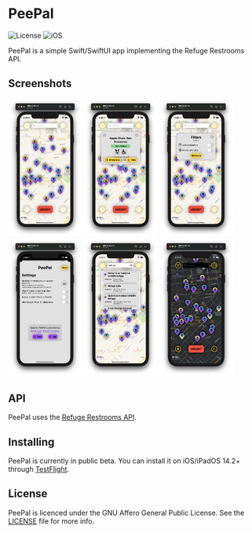 PeePal
========================

![License](https://img.shields.io/badge/license-AGPL-lightgrey.svg)
![iOS](https://img.shields.io/badge/platform-ios-lightgrey.svg)

PeePal is a simple Swift/SwiftUI app implementing the Refuge Restrooms API.

## Screenshots

<p float="left">
<img src="Screenshots/MainPage.png" width="150">
<img src="Screenshots/DetailSmall.png" width="150">
<img src="Screenshots/Filters.png" width="150">
<img src="Screenshots/Settings.png" width="150">
<img src="Screenshots/Search.png" width="150">
<img src="Screenshots/MainDark.png" width="150">
</p>

## API

PeePal uses the [Refuge Restrooms API](http://www.refugerestrooms.org/api/docs/).

## Installing

PeePal is currently in public beta. You can install it on iOS/iPadOS 14.2+ through <a href="https://testflight.apple.com/join/pyJft4eT">TestFlight</a>.

## License

PeePal is licenced under the GNU Affero General Public License. See the [LICENSE](https://raw.githubusercontent.com/RefugeRestrooms/refugerestrooms-ios/master/LICENSE) file for more info.
